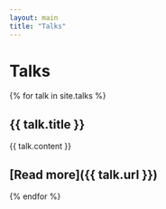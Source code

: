 ```yaml
---
layout: main
title: "Talks" 
---
```

# Talks

{% for talk in site.talks %}
## {{ talk.title }}
{{ talk.content }}

[Read more]({{ talk.url }})
---
{% endfor %}

